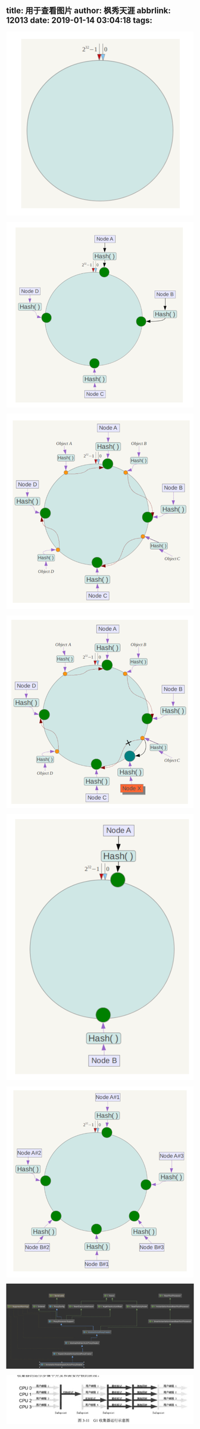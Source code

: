 title: 用于查看图片
author: 枫秀天涯
abbrlink: 12013
date: 2019-01-14 03:04:18
tags:
---
![upload successful](/images/pasted-274.png)

![upload successful](/images/pasted-275.png)

![upload successful](/images/pasted-276.png)

![upload successful](/images/pasted-277.png)

![upload successful](/images/pasted-278.png)

![upload successful](/images/pasted-279.png)

![upload successful](/images/pasted-280.png)

![upload successful](/images/pasted-281.png)
